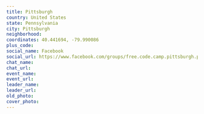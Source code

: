 ```yaml
---
title: Pittsburgh
country: United States
state: Pennsylvania
city: Pittsburgh
neighborhood: 
coordinates: 40.441694, -79.990086
plus_code:
social_name: Facebook
social_url: https://www.facebook.com/groups/free.code.camp.pittsburgh.pa
chat_name:
chat_url:
event_name:
event_url:
leader_name:
leader_url:
old_photo: 
cover_photo:
---
```

